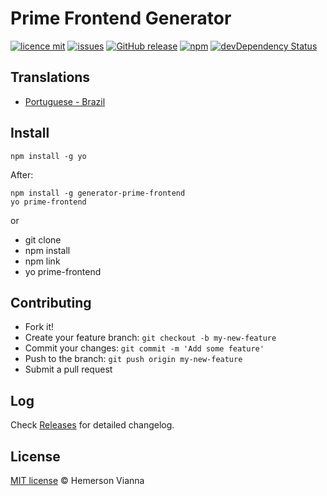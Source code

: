 # Prime Frontend Generator

[![licence mit](https://img.shields.io/badge/license-MIT-blue.svg?style=flat-square)](http://hemersonvianna.mit-license.org/)
[![issues](https://img.shields.io/github/issues/descco-tools/prime-frontend-generator.svg?style=flat-square)](https://github.com/descco-tools/prime-frontend-generator/issues)
[![GitHub release](https://img.shields.io/github/release/descco-tools/prime-frontend-generator.svg?style=flat-square)](https://github.com/descco-tools/prime-frontend-generator/releases)
[![npm](https://img.shields.io/npm/dt/generator-prime-frontend.svg?style=flat-square)](https://www.npmjs.com/package/generator-prime-frontend)
[![devDependency Status](https://img.shields.io/david/dev/descco-tools/prime-frontend-generator.svg?style=flat-square)](https://david-dm.org/descco-tools/prime-frontend-generator#info=devDependencies)

## Translations

* [Portuguese - Brazil](translations/pt_BR)

## Install

```
npm install -g yo
```

After:

```
npm install -g generator-prime-frontend
yo prime-frontend
```

or

- git clone
- npm install
- npm link
- yo prime-frontend


## Contributing

- Fork it!
- Create your feature branch: `git checkout -b my-new-feature`
- Commit your changes: `git commit -m 'Add some feature'`
- Push to the branch: `git push origin my-new-feature`
- Submit a pull request

## Log

Check [Releases](https://github.com/descco-tools/prime-frontend-generator/releases) for detailed changelog.

## License

[MIT license](http://hemersonvianna.mit-license.org/) © Hemerson Vianna
